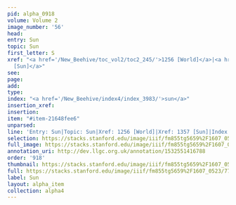```yaml
---
pid: alpha_0918
volume: Volume 2
image_number: '56'
head: 
entry: Sun
topic: Sun
first_letter: S
xref: "<a href='/New_Beehive/toc_vol2/toc2_245/'>1256 [World]</a>|<a href='/New_Beehive/toc_vol2/toc2_265/'>1357
  [Sun]</a>"
see: 
page: 
add: 
type: 
index: "<a href='/New_Beehive/index4/index_3983/'>sun</a>"
insertion_xref: 
insertion: 
item: "#item-21648fee6"
unparsed: 
line: 'Entry: Sun|Topic: Sun|Xref: 1256 [World]|Xref: 1357 [Sun]|Index: sun|#item-21648fee6'
selection: https://stacks.stanford.edu/image/iiif/fm855tg5659%2F1607_0523/771,3280,2977,606/full/0/default.jpg
full_image: https://stacks.stanford.edu/image/iiif/fm855tg5659%2F1607_0523/full/full/0/default.jpg
annotation_uri: http://dev.llgc.org.uk/annotation/1532551416788
order: '918'
thumbnail: https://stacks.stanford.edu/image/iiif/fm855tg5659%2F1607_0523/771,3280,600,180/250,/0/default.jpg
full: https://stacks.stanford.edu/image/iiif/fm855tg5659%2F1607_0523/771,3280,2977,606/full/0/default.jpg
label: Sun
layout: alpha_item
collection: alpha4
---
```

